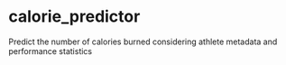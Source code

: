 # calorie_predictor
Predict the number of calories burned considering athlete metadata and performance statistics
